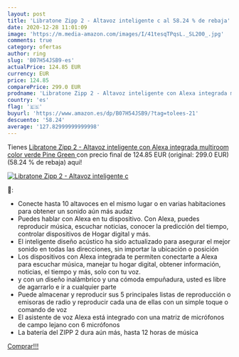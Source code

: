 ```yaml
---
layout: post
title: 'Libratone Zipp 2 - Altavoz inteligente c al 58.24 % de rebaja'
date: 2020-12-28 11:01:09
image: 'https://m.media-amazon.com/images/I/41tesqTPqsL._SL200_.jpg'
comments: true
category: ofertas
author: ring
slug: 'B07H54JSB9-es'
actualPrice: 124.85 EUR
currency: EUR
price: 124.85
comparePrice: 299.0 EUR
prodname: 'Libratone Zipp 2 - Altavoz inteligente con Alexa integrada multiroom  color verde  Pine Green '
country: 'es'
flag: '🇪🇸'
buyurl: 'https://www.amazon.es/dp/B07H54JSB9/?tag=tolees-21'
descuento: '58.24'
average: '127.82999999999998'
---
```


Tienes [Libratone Zipp 2 - Altavoz inteligente con Alexa integrada multiroom  color verde  Pine Green ](https://www.amazon.es/dp/B07H54JSB9/?tag=tolees-21) con precio final de  124.85 EUR (original: 299.0 EUR) (58.24 %  de rebaja) aqui!

[![Libratone Zipp 2 - Altavoz inteligente c](https://m.media-amazon.com/images/I/41tesqTPqsL._SL200_.jpg)](https://www.amazon.es/dp/B07H54JSB9/?tag=tolees-21)

🔎:

- Conecte hasta 10 altavoces en el mismo lugar o en varias habitaciones para obtener un sonido aún más audaz
- Puedes hablar con Alexa en tu dispositivo. Con Alexa, puedes reproducir música, escuchar noticias, conocer la predicción del tiempo, controlar dispositivos de Hogar digital y más.
- El inteligente diseño acústico ha sido actualizado para asegurar el mejor sonido en todas las direcciones, sin importar la ubicación o posición
- Los dispositivos con Alexa integrada te permiten conectarte a Alexa para escuchar música, manejar tu hogar digital, obtener información, noticias, el tiempo y más, solo con tu voz.
- y con un diseño inalámbrico y una cómoda empuñadura, usted es libre de agarrarlo e ir a cualquier parte
- Puede almacenar y reproducir sus 5 principales listas de reproducción o emisoras de radio y reproducir cada una de ellas con un simple toque o comando de voz
- El asistente de voz Alexa está integrado con una matriz de micrófonos de campo lejano con 6 micrófonos
- La batería del ZIPP 2 dura aún más, hasta 12 horas de música

[Comprar!!!](https://www.amazon.es/dp/B07H54JSB9/?tag=tolees-21)
